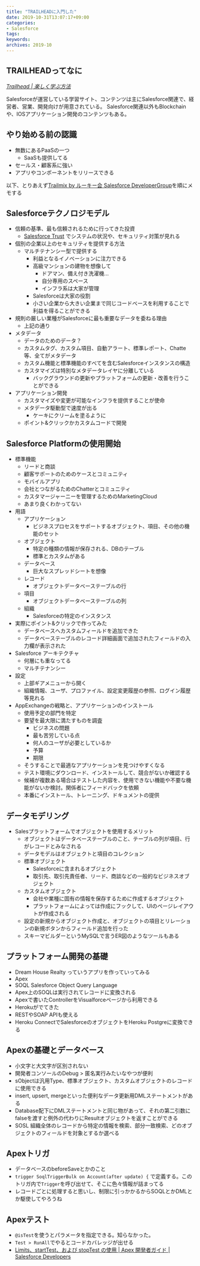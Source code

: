 ```yaml
---
title: "TRAILHEADに入門した"
date: 2019-10-31T13:07:17+09:00
categories: 
- Salesforce
tags: 
keywords: 
archives: 2019-10
---
```


## TRAILHEADってなに

[*Trailhead | 楽しく学ぶ方法*](https://trailhead.salesforce.com/ja/home)

Salesforceが運営している学習サイト、コンテンツは主にSalesforce関連で、経営者、営業、開発向けが用意されている。
Salesforce関連以外もBlockchainや、IOSアプリケーション開発のコンテンツもある。

## やり始める前の認識

- 無数にあるPaaSの一つ
    - SaaSも提供してる
- セールス・顧客系に強い
- アプリやコンポーネントをリリースできる

以下、とりあえず[Trailmix by ルーキー会 Salesforce DeveloperGroup](https://trailhead.salesforce.com/ja/users/00550000007HqDdAAK/trailmixes/start-develop)を順にメモする

## Salesforceテクノロジモデル

- 信頼の基準、最も信頼されるために行ってきた投資
    - [Salesforce Trust](https://trust.salesforce.com/ja/) でシステムの状況や、セキュリティ対策が見れる
- 個別の企業以上のセキュリティを提供する方法
    - マルチテナンシー型で提供する
        - 利益となるイノベーションに注力できる
        - 高級マンションの建物を想像して
            - ドアマン、備え付き洗濯機...
            - 自分専用のスペース
            - インフラ系は大家が管理
        - Salesforceは大家の役割
        - 小さい企業から大きい企業まで同じコードベースを利用することで利益を得ることができる
- 規則の厳しい業種がSalesforceに最も重要なデータを委ねる理由
    - 上記の通り
- メタデータ
    - データのためのデータ？
    - カスタムタグ、カスタム項目、自動アラート、標準レポート、Chatte等、全てがメタデータ
    - カスタム機能と標準機能のすべてを含むSalesforceインスタンスの構造
    - カスタマイズは特別なメタデータレイヤに分離している
        - バックグラウンドの更新やプラットフォームの更新・改善を行うことができる
- アプリケーション開発
    - カスタマイズや変更が可能なインフラを提供することが使命
    - メタデータ駆動型で速度が出る
        - ケーキにクリームを塗るように
    - ポイント&クリックかカスタムコードで開発

## Salesforce Platformの使用開始

- 標準機能
    - リードと商談
    - 顧客サポートのためのケースとコミュニティ
    - モバイルアプリ
    - 会社とつながるためのChatterとコミュニティ
    - カスタマージャーニーを管理するためのMarketingCloud
    - あまり良くわかってない
- 用語
    - アプリケーション
        - ビジネスプロセスをサポートするオブジェクト、項目、その他の機能のセット
    - オブジェクト
        - 特定の種類の情報が保存される、DBのテーブル
        - 標準とカスタムがある
    - データベース
        - 巨大なスプレッドシートを想像
    - レコード
        - オブジェクトデータベーステーブルの行
    - 項目
        - オブジェクトデータベーステーブルの列
    - 組織
        - Salesforceの特定のインスタンス
- 実際にポイント&クリックで作ってみた
    - データベースへカスタムフィールドを追加できた
    - データベーステーブルのレコード詳細画面で追加されたフィールドの入力欄が表示された
- Salesforce アーキテクチャ
    - 何層にも重なってる
    - マルチテナンシー
- 設定
    - 上部ギアメニューから開く
    - 組織情報、ユーザ、プロファイル、設定変更履歴の参照、ログイン履歴等見れる
- AppExchangeの戦略と、アプリケーションのインストール
    - 使用予定の部門を特定
    - 要望を最大限に満たすものを調査
        - ビジネスの問題
        - 最も苦労している点
        - 何人のユーザが必要としているか
        - 予算
        - 期限
    - そうすることで最適なアプリケーションを見つけやすくなる
    - テスト環境にダウンロード、インストールして、競合がないか確認する
    - 候補が複数ある場合はテストした内容を、使用できない機能や不要な機能がないか検討。関係者にフィードバックを依頼
    - 本番にインストール、トレーニング、ドキュメントの提供

## データモデリング

- Salesプラットフォームでオブジェクトを使用するメリット
    - オブジェクトはデータベーステーブルのこと、テーブルの列が項目、行がレコードとみなされる
    - データモデルはオブジェクトと項目のコレクション
    - 標準オブジェクト
        - Salesforceに含まれるオブジェクト
        - 取引先、取引先責任者、リード、商談などの一般的なビジネスオブジェクト
    - カスタムオブジェクト
        - 会社や業種に固有の情報を保存するために作成するオブジェクト
        - プラットフォームによっては作成にフックして、UIのページレイアウトが作成される
    - 設定の新規からオブジェクト作成と、オブジェクトの項目とリレーションの新規ボタンからフィールド追加を行った
    - スキーマビルダーというMySQLで言うER図のようなツールもある

## プラットフォーム開発の基礎

- Dream House Realty っていうアプリを作っていってみる
- Apex
- SOQL Salesforce Object Query Language
- Apex上のSOQLは実行されてレコードに変換される
- Apexで書いたControllerをVisualforceページから利用できる
- Herokuがでてきた
- RESTやSOAP APIも使える
- Heroku ConnectでSalesforceのオブジェクトをHeroku Postgreに変換できる

## Apexの基礎とデータベース

- 小文字と大文字が区別されない
- 開発者コンソールのDebug > 匿名実行みたいなやつが便利
- sObjectは汎用Type、標準オブジェクト、カスタムオブジェクトのレコードに使用できる
- insert, upsert, mergeといった便利なデータ更新用DMLステートメントがある
- Database配下にDMLステートメントと同じ物があって、それの第二引数にfalseを渡すと例外の代わりにResultオブジェクトを返すことができる
- SOSL 組織全体のレコードから特定の情報を検索、部分一致検索、どのオブジェクトのフィールドを対象とするか選べる
  
## Apexトリガ

- データベースのbeforeSaveとかのこと
- `trigger SoqlTriggerBulk on Account(after update) {` で定義する。このトリガ内で`Trigger`を呼び出せて、そこに色々情報が詰まってる
- レコードごとに処理すると思いし、制限に引っかかるからSOQLとかDMLとか駆使してやろうね

## Apexテスト

- `@isTest`を使うとパラメータを指定できる。知らなかった。
- `Test > RunAll`でやるとコードカバレッジが出せる
- [Limits、startTest、および stopTest の使用 | Apex 開発者ガイド | Salesforce Developers](https://developer.salesforce.com/docs/atlas.ja-jp.222.0.apexcode.meta/apexcode/apex_testing_tools_start_stop_test.htm)